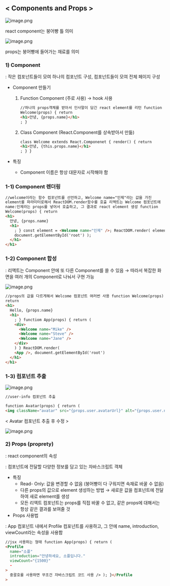 ## < Components and Props >

![image.png](https://prod-files-secure.s3.us-west-2.amazonaws.com/7df3beb4-7310-45fc-9c9c-d82b65d35bde/b3638e82-0dcc-4bd3-a6b5-903fc86756f2/image.png)

react component는 붕어빵 틀 의미

![image.png](https://prod-files-secure.s3.us-west-2.amazonaws.com/7df3beb4-7310-45fc-9c9c-d82b65d35bde/588219e2-cd75-4a64-b49d-f03757d24680/image.png)

props는 붕어빵에 들어가는 재료를 의미

### 1) Component

: 작은 컴포넌트들이 모여 하나의 컴포넌트 구성, 컴포넌트들이 모여 전체 페이지 구성

- Component 만들기

  1. Function Component (주로 사용) → hook 사용

     ```html
     //하나의 props객체를 받아서 인사말이 담긴 react element를 리턴 function
     Welcome(props) { return
     <h1>안녕, {props.name}</h1>
     ; }
     ```

  2. Class Component (React.Component를 상속받아서 만듦)

     ```html
     class Welcome extends React.Componenet { render() { return
     <h1>안녕, {this.props.name}</h1>
     ; } }
     ```

- 특징
  - Component 이름은 항상 대문자로 시작해야 함

### 1-1) Component 렌더링

```html
//welcome이라는 함수 컴포넌트를 선언하고, Welcome name="인제"라는 값을 가진
element를 파라미터로해서 ReactDOM.render함수를 호출 리액트는 Welcome 컴포넌트에
name:인제라는 props를 넣어서 호츨하고, 그 결과로 react element 생성 function
Welcome(props) { return
<h1>
  안녕, {props.name}
  <h1>
    ; } const element = <Welcome name="인제" />; ReactDOM.render( element,
    document.getElementById('root') );
  </h1>
</h1>
```

### 1-2) Component 합성

: 리액트는 Component 안에 또 다른 Component를 쓸 수 있음 → 따라서 복잡한 화면을 여러 개의 Component로 나눠서 구현 가능

![image.png](https://prod-files-secure.s3.us-west-2.amazonaws.com/7df3beb4-7310-45fc-9c9c-d82b65d35bde/84464c70-515e-40f1-8c88-306756c86c58/image.png)

```html
//props의 값을 다르게해서 Welcome 컴포넌트 여러번 사용 function Welcome(props) {
return
<h1>
  Hello, {props.name}
  <h1>
    ; } functiom App(props) { return (
    <div>
      <Welcome name="Mike" />
      <Welcome name="Steve" />
      <Welcome name="Jane" />
    </div>
    ) } ReactDOM.render(
    <App />, document.getElementById('root')
  </h1>
</h1>
```

### 1-3) 컴포넌트 추출

![image.png](https://prod-files-secure.s3.us-west-2.amazonaws.com/7df3beb4-7310-45fc-9c9c-d82b65d35bde/6c6ccbc8-12f0-4fe8-b06f-dfb98d3888f2/image.png)

```html
//user-info 컴포넌트 추출
```

```html
function Avatar(props) { return (
<img className="avatar" src="{props.user.avatarUrl}" alt="{props.user.name}" />
```

< Avatar 컴포넌트 추출 후 수정 >

![image.png](https://prod-files-secure.s3.us-west-2.amazonaws.com/7df3beb4-7310-45fc-9c9c-d82b65d35bde/53a8cbf7-0ad8-43c5-91b3-502bb888858d/image.png)

### 2) Props (proprety)

: react component의 속성

: 컴포넌트에 전달할 다양한 정보를 담고 있는 자바스크립트 객체

- 특징
  - Read- Only: 값을 변경할 수 없음 (붕어빵이 다 구워지면 속재료 바꿀 수 없음)
  - 다른 props의 값으로 element 생성하는 방법 → 새로운 값을 컴포넌트에 전달하여 새로 element를 생성
  - 모든 리액트 컴포넌트는 props를 직접 바꿀 수 없고, 같은 props에 대해서는 항상 같은 결과를 보여줄 것
- Props 사용법

: App 컴포넌트 내에서 Profile 컴포넌트를 사용하고, 그 안에 name, introduction, viewCount라는 속성을 사용함

```html
//jsx 사용하는 형태 function App(props) { return (
<Profile
  name="소플"
  introduction="안녕하세요, 소플입니다."
  viewCount="{1500}"
  -
>
  중괄호를 사용하면 무조건 자바스크립트 코드 사용 /> ); }</Profile
>
```
